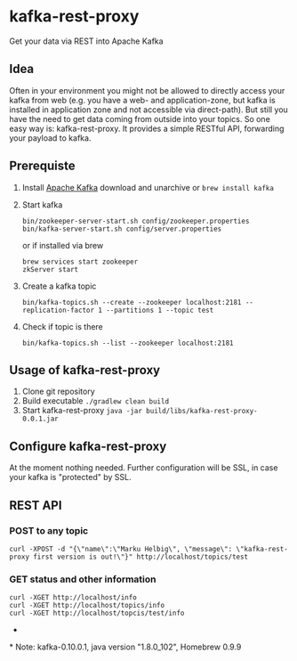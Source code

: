 # kafka-rest-proxy
Get your data via REST into Apache Kafka

## Idea

Often in your environment you might not be allowed to directly access your kafka from web (e.g. you have a web- and application-zone, but kafka is installed in application zone and not accessible via direct-path). But still you have the need to get data coming from outside into your topics. So one easy way is: kafka-rest-proxy. It provides a simple RESTful API, forwarding your payload to kafka.

## Prerequiste

1. Install [Apache Kafka](http://kafka.apache.org) download and unarchive or `brew install kafka`
2. Start kafka

	```
	bin/zookeeper-server-start.sh config/zookeeper.properties
	bin/kafka-server-start.sh config/server.properties
	```
	
	or if installed via brew
	
	```
	brew services start zookeeper
	zkServer start
	```
	
3. Create a kafka topic

	```
	bin/kafka-topics.sh --create --zookeeper localhost:2181 --replication-factor 1 --partitions 1 --topic test
	```

4. Check if topic is there

   ```
   bin/kafka-topics.sh --list --zookeeper localhost:2181
   ```

## Usage of kafka-rest-proxy

1. Clone git repository
2. Build executable `./gradlew clean build`
3. Start kafka-rest-proxy `java -jar build/libs/kafka-rest-proxy-0.0.1.jar`

## Configure kafka-rest-proxy

At the moment nothing needed. Further configuration will be SSL, in case your kafka is "protected" by SSL.

## REST API

### POST to any topic

```
curl -XPOST -d "{\"name\":\"Marku Helbig\", \"message\": \"kafka-rest-proxy first version is out!\"}" http://localhost/topics/test
```

### GET status and other information

```
curl -XGET http://localhost/info
curl -XGET http://localhost/topics/info
curl -XGET http://localhost/topcis/test/info
```

-

\* Note: kafka-0.10.0.1, java version "1.8.0_102", Homebrew 0.9.9
